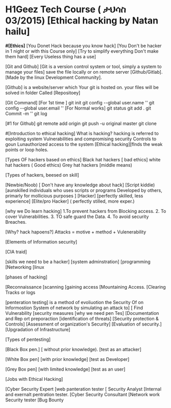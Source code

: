 # H1**Geez Tech Course ( ታህሳስ 03/2015) [Ethical hacking by Natan hailu]**

**#[Ethics]**
 [You Donet Hack because you know hack]
[You Don't be hacker in 1 night or with this
Course only] 
[Try to simplify everything Don't make them hard]
[Every Useless thing has a use]

[Git and Github]
[Git is a version control system or tool, simply a system to manage your files] save the file locally or on remote server [Github/Gitlab].[Made by the linux Development Community].

[Github] 
is a website/server which Your git is hosted on. your files will be solved in folder Called [Repositoey]

[Git Command]
[For 1st time ] git init
                           git config --global user.name '<github account user name>'
                            git config --global user.email '<github account email>' 
[For Normal works]
                              git status
                              git add .
                              git Commit -m '<Your Comment>'
                              git log

[#1 for Github] 
                     git remote add origin <repository url>
                     git push -u original master
                     git clone <your project link>

#[Introduction to ethical hacking]
What is hacking? 
hacking is referred to exploiting system Vulnerabilities and compromising security Controls to goun Lunauthorized access to the system [Ethical hacking][flnds the weak points or loop holes.
 
 
 [Types OF hackers based on ethics]
Black hat hackers [ bad ethics]
white hat hackers ( Good ethics)
Grey hat hackers [middle means)

[Types of hackers, beesed on skill]

[Newbie/Noob) [ Don't have any knowledge about hack]
[Script kiddie) [aunskilled individuals who uses scripts or programs Developed by others, primarly for mollicious purposes ]
[Hacker] [perfectly skilled, less experience]
[Elite/pro Hacker] ( perfectly stilled, more exper.)

[why we Do learn hacking] 
1.To prevent hackers from Blocking access.
2. To cover Vulnerabilities.
3. TO safe guard the Data.
4. To avoid security Breaches.

[Why? hack hapoens?] 
 Attacks = motive + method + Vulenerability

[Elements of Information security]

[CIA traid]

[skills we need to be a hacker]
[system adminstration]
[programming
[Networking
[linux
 
[phases of hacking]

[Reconnaissance
[scanning
[gaining access 
[Mountaining Access.
[Clearing Tracks or logs

 [penteration testing]
is a method of evoliuotion the Security Of on Informostion System of network by simulating an attack to] [ Find Vulnerability
                                                                                                         [security measures
[why we need pen Tes]                                                                                    [Documentation and Rep ort preporaction
[identification of threats]
[Security protection & Controls]
[Assessment of organization's Security]
[Evaluation of security.]
[Upgradation of Infrastructure]

[Types of pentesting] 
 
 [Black Box pen.] [ without prior knowledge).
                   [test as an attacker]

[White Box pen] [with prior knowledge]
                  [test as Developer]

[Grey Box pen] [with limited knowledge]
                  [test as an user]


[Jobs with Ethical Hacking] 
 
 [Cyber Security Expert 
 [web panteration tester
 [ Security Analyst
[Internal and exernalt pentration tester.
[Cyber Security Consultant
 [Network work Security tester
[Bug Bounty
